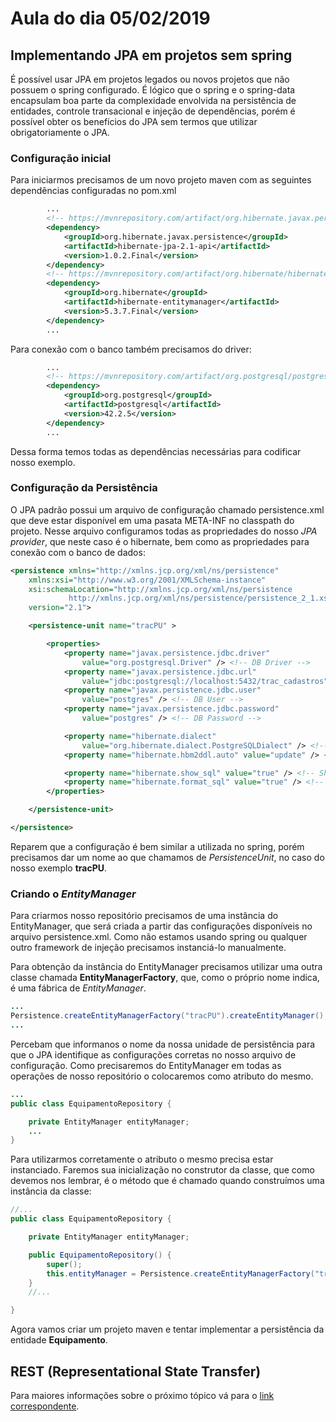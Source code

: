 # Aula do dia 05/02/2019

## Implementando JPA em projetos sem spring
É possível usar JPA em projetos legados ou novos projetos que não possuem o spring configurado. É lógico que o spring e o spring-data encapsulam boa parte da complexidade envolvida na persistência de entidades, controle transacional e injeção de dependências, porém é possível obter os benefícios do JPA sem termos que utilizar obrigatoriamente o JPA.

### Configuração inicial
Para iniciarmos precisamos de um novo projeto maven com as seguintes dependências configuradas no pom.xml

```XML
        ...
		<!-- https://mvnrepository.com/artifact/org.hibernate.javax.persistence/hibernate-jpa-2.1-api -->
		<dependency>
			<groupId>org.hibernate.javax.persistence</groupId>
			<artifactId>hibernate-jpa-2.1-api</artifactId>
			<version>1.0.2.Final</version>
		</dependency>
		<!-- https://mvnrepository.com/artifact/org.hibernate/hibernate-entitymanager -->
		<dependency>
			<groupId>org.hibernate</groupId>
			<artifactId>hibernate-entitymanager</artifactId>
			<version>5.3.7.Final</version>
		</dependency>
        ...
```

Para conexão com o banco também precisamos do driver:


```XML
        ...
		<!-- https://mvnrepository.com/artifact/org.postgresql/postgresql -->
		<dependency>
			<groupId>org.postgresql</groupId>
			<artifactId>postgresql</artifactId>
			<version>42.2.5</version>
		</dependency>
        ...
```
Dessa forma temos todas as dependências necessárias para codificar nosso exemplo.

### Configuração da Persistência
O JPA padrão possui um arquivo de configuração chamado persistence.xml que deve estar disponível em uma pasata META-INF no classpath do projeto. Nesse arquivo configuramos todas as propriedades do nosso *JPA provider*, que neste caso é o hibernate, bem como as propriedades para conexão com o banco de dados:


```XML
<persistence xmlns="http://xmlns.jcp.org/xml/ns/persistence"
	xmlns:xsi="http://www.w3.org/2001/XMLSchema-instance"
	xsi:schemaLocation="http://xmlns.jcp.org/xml/ns/persistence
             http://xmlns.jcp.org/xml/ns/persistence/persistence_2_1.xsd"
	version="2.1">

	<persistence-unit name="tracPU" >

		<properties>
			<property name="javax.persistence.jdbc.driver"
				value="org.postgresql.Driver" /> <!-- DB Driver -->
			<property name="javax.persistence.jdbc.url"
				value="jdbc:postgresql://localhost:5432/trac_cadastros" /> <!-- BD Mane -->
			<property name="javax.persistence.jdbc.user"
				value="postgres" /> <!-- DB User -->
			<property name="javax.persistence.jdbc.password"
				value="postgres" /> <!-- DB Password -->

			<property name="hibernate.dialect"
				value="org.hibernate.dialect.PostgreSQLDialect" /> <!-- DB Dialect -->
			<property name="hibernate.hbm2ddl.auto" value="update" /> <!-- create / create-drop / update -->

			<property name="hibernate.show_sql" value="true" /> <!-- Show SQL in console -->
			<property name="hibernate.format_sql" value="true" /> <!-- Show SQL formatted -->
		</properties>

	</persistence-unit>

</persistence>

```
Reparem que a configuração é bem similar a utilizada no spring, porém precisamos dar um nome ao que chamamos de *PersistenceUnit*, no caso do nosso exemplo **tracPU**.

### Criando o *EntityManager*
Para criarmos nosso repositório precisamos de uma instância do EntityManager, que será criada a partir das configurações disponíveis no arquivo persistence.xml. Como não estamos usando spring ou qualquer outro framework de injeção precisamos instanciá-lo manualmente. 

Para obtenção da instância do EntityManager precisamos utilizar uma outra classe chamada **EntityManagerFactory**, que, como o próprio nome indica, é uma fábrica de *EntityManager*. 


```java
...
Persistence.createEntityManagerFactory("tracPU").createEntityManager();
...

```

Percebam que informanos o nome da nossa unidade de persistência para que o JPA identifique as configurações corretas no nosso arquivo de configuração. Como precisaremos do EntityManager em todas as operações de nosso repositório o colocaremos como atributo do mesmo.


```java
...
public class EquipamentoRepository {

	private EntityManager entityManager;
    ...
}

```

Para utilizarmos corretamente o atributo o mesmo precisa estar instanciado. Faremos sua inicialização no construtor da classe, que como devemos nos lembrar, é o método que é chamado quando construímos uma instância da classe:


```java
//...
public class EquipamentoRepository {

	private EntityManager entityManager;

	public EquipamentoRepository() {
		super();
		this.entityManager = Persistence.createEntityManagerFactory("tracPU").createEntityManager();
	}
    //...

}

```

Agora vamos criar um projeto maven e tentar implementar a persistência da entidade **Equipamento**.

## REST (Representational State Transfer)

Para maiores informações sobre o próximo tópico vá para o [link correspondente](./REST.MD). 